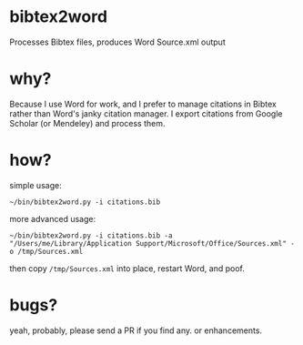 # bibtex2word

Processes Bibtex files, produces Word Source.xml output

# why?

Because I use Word for work, and I prefer to manage citations in Bibtex rather than Word's janky citation manager. I export citations from Google Scholar (or Mendeley) and process them.

# how?

simple usage:

    ~/bin/bibtex2word.py -i citations.bib

more advanced usage:

    ~/bin/bibtex2word.py -i citations.bib -a "/Users/me/Library/Application Support/Microsoft/Office/Sources.xml" -o /tmp/Sources.xml

then copy `/tmp/Sources.xml` into place, restart Word, and poof.

# bugs?

yeah, probably, please send a PR if you find any. or enhancements. 
